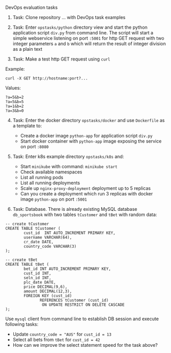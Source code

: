 DevOps evaluation tasks

1. Task: Clone repository ... with DevOps task examples

2. Task: Enter ```opstasks/python``` directory view and start the python application script ```div.py``` from command line. The script will start a simple webservice listening on port ```:5001```  for http GET request with two integer parameters ```a``` and ```b``` which will return the result of integer division as a plain text

3. Task: Make a test http GET request using ```curl``` 

Example:
```
curl -X GET http://hostname:port?...
```

Values:
```
?a=5&b=2
?a=5&b=5
?a=1&b=2
?a=3&b=0
```

 4. Task:  Enter the docker directory ```opstasks/docker``` and use ```Dockerfile``` as a template to:
	- Create a docker image ```python-app``` for application script ```div.py```
	- Start docker container with ```python-app``` image exposing the service on port ```:8080```

5. Task: Enter k8s example directory ```opstasks/k8s``` and:
	- Start ```minikube``` with command: ```minikube start```
	- Check available namespaces
	- List all running pods
	- List all running deployments
	- Scale up ```nginx-proxy-deployment``` deployment up to 5 replicas
	- Can you create a deployment which run 3 replicas with docker image ```python-app``` on port ```:5001```

6. Task: Database. There is already existing MySQL database ```db_sportsbook``` with two tables ```tCustomer``` and ```tBet``` with random data:

```
-- create tCustomer
CREATE TABLE tCustomer (
        cust_id  INT AUTO_INCREMENT PRIMARY KEY,
        username VARCHAR(64),
        cr_date DATE,
        country_code VARCHAR(3)
);

-- create tBet
CREATE TABLE tBet (
        bet_id INT AUTO_INCREMENT PRIMARY KEY,
        cust_id INT,
        seln_id INT,
        plc_date DATE,
        price DECIMAL(9,6),
        amount DECIMAL(12,3),
        FOREIGN KEY (cust_id)
               REFERENCES tCustomer (cust_id)
                ON UPDATE RESTRICT ON DELETE CASCADE
);
```

Use ```mysql``` client from command line to establish DB session and execute following tasks:

 - Update ```country_code = "AUS"``` for ```cust_id = 13```
 - Select all bets from ```tBet``` for ```cust_id = 42```
 - How can we improve the select statement speed for the task above?
